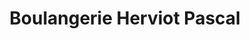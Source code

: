 ---
title: "Boulangerie Herviot Pascal"
url: /anais/boulangerie-herviot-pascal/
shop: boulangerie
---